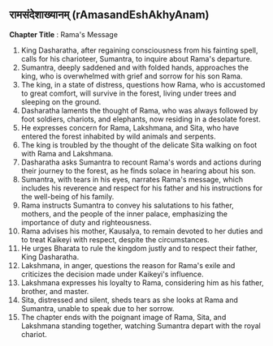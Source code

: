 ## रामसंदेशाख्यानम् (rAmasandEshAkhyAnam)

**Chapter Title** : Rama's Message

1. King Dasharatha, after regaining consciousness from his fainting spell, calls for his charioteer, Sumantra, to inquire about Rama's departure.
2. Sumantra, deeply saddened and with folded hands, approaches the king, who is overwhelmed with grief and sorrow for his son Rama.
3. The king, in a state of distress, questions how Rama, who is accustomed to great comfort, will survive in the forest, living under trees and sleeping on the ground.
4. Dasharatha laments the thought of Rama, who was always followed by foot soldiers, chariots, and elephants, now residing in a desolate forest.
5. He expresses concern for Rama, Lakshmana, and Sita, who have entered the forest inhabited by wild animals and serpents.
6. The king is troubled by the thought of the delicate Sita walking on foot with Rama and Lakshmana.
7. Dasharatha asks Sumantra to recount Rama's words and actions during their journey to the forest, as he finds solace in hearing about his son.
8. Sumantra, with tears in his eyes, narrates Rama's message, which includes his reverence and respect for his father and his instructions for the well-being of his family.
9. Rama instructs Sumantra to convey his salutations to his father, mothers, and the people of the inner palace, emphasizing the importance of duty and righteousness.
10. Rama advises his mother, Kausalya, to remain devoted to her duties and to treat Kaikeyi with respect, despite the circumstances.
11. He urges Bharata to rule the kingdom justly and to respect their father, King Dasharatha.
12. Lakshmana, in anger, questions the reason for Rama's exile and criticizes the decision made under Kaikeyi's influence.
13. Lakshmana expresses his loyalty to Rama, considering him as his father, brother, and master.
14. Sita, distressed and silent, sheds tears as she looks at Rama and Sumantra, unable to speak due to her sorrow.
15. The chapter ends with the poignant image of Rama, Sita, and Lakshmana standing together, watching Sumantra depart with the royal chariot.
